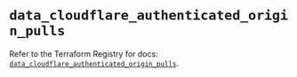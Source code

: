 # `data_cloudflare_authenticated_origin_pulls`

Refer to the Terraform Registry for docs: [`data_cloudflare_authenticated_origin_pulls`](https://registry.terraform.io/providers/cloudflare/cloudflare/5.10.1/docs/data-sources/authenticated_origin_pulls).
